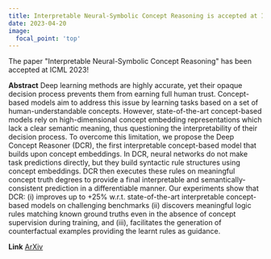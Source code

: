 ```yaml
---
title: Interpretable Neural-Symbolic Concept Reasoning is accepted at ICML 2023!
date: 2023-04-20
image:
  focal_point: 'top'
---
```


The paper "Interpretable Neural-Symbolic Concept Reasoning" has been accepted at ICML 2023!

**Abstract**
Deep learning methods are highly accurate, yet their opaque decision process prevents 
them from earning full human trust. Concept-based models aim to address this issue by 
learning tasks based on a set of human-understandable concepts. However, state-of-the-art 
concept-based models rely on high-dimensional concept embedding representations which 
lack a clear semantic meaning, thus questioning the interpretability of their decision 
process. To overcome this limitation, we propose the Deep Concept Reasoner (DCR), the first 
interpretable concept-based model that builds upon concept embeddings. 
In DCR, neural networks do not make task predictions directly, but they build syntactic 
rule structures using concept embeddings. DCR then executes these rules on meaningful 
concept truth degrees to provide a final interpretable and semantically-consistent 
prediction in a differentiable manner. Our experiments show that DCR: 
(i) improves up to +25% w.r.t. state-of-the-art interpretable concept-based models on challenging benchmarks 
(ii) discovers meaningful logic rules matching known ground truths even in the 
absence of concept supervision during training, and 
(iii), facilitates the generation of counterfactual examples providing the learnt rules as guidance.

**Link**
[ArXiv](https://arxiv.org/abs/2304.14068)
